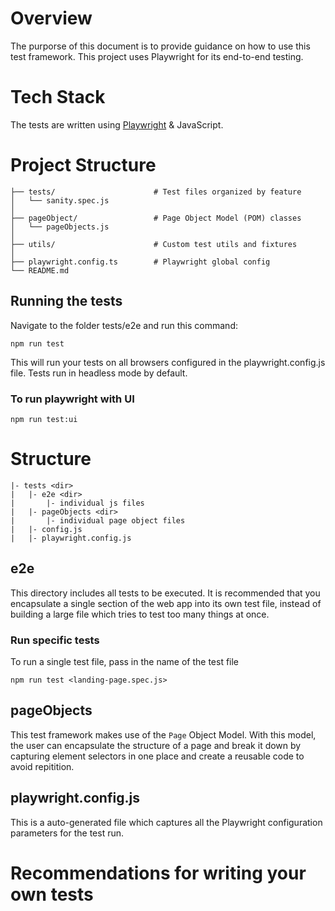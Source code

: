 # Overview
The purporse of this document is to provide guidance on how to use this test framework. This project uses Playwright for its end-to-end testing.

# Tech Stack
The tests are written using [Playwright](https://playwright.dev/) & JavaScript.

# Project Structure
```
├── tests/                      # Test files organized by feature
│   └── sanity.spec.js
│
├── pageObject/                 # Page Object Model (POM) classes
│   └── pageObjects.js
│
├── utils/                      # Custom test utils and fixtures
│
├── playwright.config.ts        # Playwright global config
└── README.md
```

## Running the tests
Navigate to the folder tests/e2e and run this command: 

```
npm run test
```

This will run your tests on all browsers configured in the playwright.config.js file. Tests run in headless mode by default. 

### To run playwright with UI
```
npm run test:ui
```

# Structure
```
|- tests <dir>
|   |- e2e <dir>
|       |- individual js files
|   |- pageObjects <dir>
|       |- individual page object files
|   |- config.js
|   |- playwright.config.js
```

## e2e

This directory includes all tests to be executed. It is recommended that you encapsulate a single section of the web app into its own test file, instead of building a large file which tries to test too many things at once. 

### Run specific tests
To run a single test file, pass in the name of the test file
``` 
npm run test <landing-page.spec.js>
```

## pageObjects
This test framework makes use of the `Page` Object Model. With this model, the user can encapsulate the structure of a page and break it down by capturing element selectors in one place and create a reusable code to avoid repitition.

## playwright.config.js
This is a auto-generated file which captures all the Playwright configuration parameters for the test run.

# Recommendations for writing your own tests
